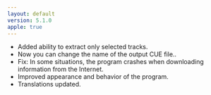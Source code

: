 ```yaml
---
layout: default
version: 5.1.0
apple: true
---
```


* Added ability to extract only selected tracks.
* Now you can change the name of the output CUE file..
* Fix: In some situations, the program crashes when downloading information from the Internet.
* Improved appearance and behavior of the program.
* Translations updated.

